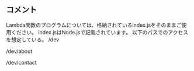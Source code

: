 ## コメント
Lambda関数のプログラムについては、格納されているindex.jsをそのままご使用ください。
index.jsはNode.jsで記載されています。
以下のパスでのアクセスを想定している。
/dev

/dev/about

/dev/contact
